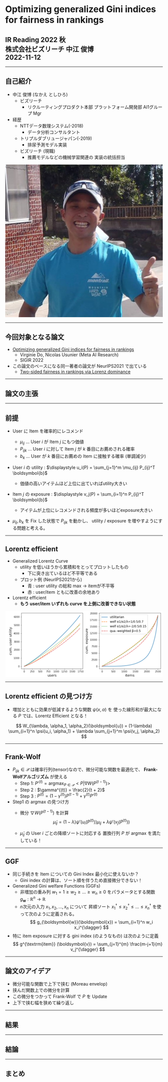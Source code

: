 <!--
marp: true
theme: gaia
paginate: true
size: 4:3
-->

<style>
section {
  background-color: white;
  font-size: 140%;
  font-family: "Meiryo";
  color: #333333;
  padding: 40px 40px 50px 50px;
  background-image: url(./images/bizreach.png);
  background-repeat: no-repeat;
  background-size: 230px;
  background-position: right 50px top 30px;
}

section.top h1 {
  font-size: 1.2rem;
  margin-top: 220px;
  margin-bottom: 60px;
  text-align: center;
}

section.top h2 {
  font-size: 0.75rem;
  margin-top: 0px;
  text-align: center;
}

section.normal h1 {
  font-size: 1.2rem;
  border-bottom: 2px solid darkred;
}

section.normal h2 {
  font-size: 1.15rem;
  border-bottom: 2px solid darkred;
}

section.normal h3 {
  font-size: 1.1rem;
  border-bottom: 2px solid darkred;
}

section.normal h4 {
  font-size: 1.05rem;
  border-bottom: 2px solid darkred;
}

img[alt~="center"] {
  display: block;
  margin: 0 auto;
}
</style>

<!-- paginate: false -->
<!--_class: top-->
# Optimizing generalized Gini indices<br>for fairness in rankings
## IR Reading 2022 秋<br>株式会社ビズリーチ 中江 俊博<br>2022-11-12

---

<!-- paginate: true -->
<!-- footer: IR Reading 2022 秋 / Optimizing generalized Gini indices for fairness in rankings -->
<!--_class: normal-->

## 自己紹介
- 中江 俊博 (なかえ としひろ)
  - ビズリーチ
    - リクルーティングプロダクト本部
      プラットフォーム開発部
      AI1グループ Mgr
- 経歴
  - NTTデータ数理システム(-2018)
    - データ分析コンサルタント
  - トリプルダブリュージャパン(-2019)
    - 排尿予測モデル実装
  - ビズリーチ (現職)
    - 推薦モデルなどの機械学習関連の
      実装の統括担当

![bg right:38% width:280px](./images/photo.jpg)

---

<!--_class: normal-->

## 今回対象となる論文

- [Optimizing generalized Gini indices for fairness in rankings](https://arxiv.org/abs/2204.06521)
  - Virginie Do, Nicolas Usunier (Meta AI Research)
  - SIGIR 2022
- この論文のベースになる同一著者の論文が NeurIPS2021 で出ている
  - [Two-sided fairness in rankings via Lorenz dominance](https://proceedings.neurips.cc/paper/2021/hash/48259990138bc03361556fb3f94c5d45-Abstract.html)

---

<!--_class: normal-->

## 論文の主張

---

<!--_class: normal-->

## 前提
- User に Item を確率的にレコメンド
  - $\mu_{ij}$ ... User $i$ が Item $j$ にもつ価値
  - $P_{ijk}$ ... User $i$ に対して Item $j$ が $k$ 番目にお薦めされる確率
  - $b_k$ ... User が $k$ 番目にお薦めの Item に接触する確率 (単調減少)

- User $i$ の utility :  $\displaystyle u_i(P) = \sum_{j=1}^m \mu_{ij} P_{ij}^T \boldsymbol{b}$
  - 価値の高いアイテムほど上位に出ていればutility大きい
- Item $j$ の exposure : $\displaystyle v_j(P) = \sum_{i=1}^n P_{ij}^T \boldsymbol{b}$
  - アイテムが上位にレコメンドされる頻度が多いほどexposure大きい

- $\mu_{ij}, b_k$ を Fix した状態で $P_{ijk}$ を動かし、
  utility / exposure を増やすようにする問題と考える。

---

<!--_class: normal-->

## Lorentz efficient
- Generalized Lorentz Curve
  - utility を低いほうから累積和をとってプロットしたもの
    - 下に突き出ているほど不平等である
  - プロット例 (NeurIPS2021から)
    - 青 : user utility の総和 max → itemが不平等
    - 赤 : user/item ともに改善の余地あり
- Lorentz efficient
  - **もう user/item いずれも curve を上側に改善できない状態**

![width:600px center](./images/GGF_Lorentz_curve.png)

---

<!--_class: normal-->

## Lorentz efficient の見つけ方
- 増加とともに効果が低減するような関数 $\psi(x, \alpha)$ を
  使った線形和が最大になる $P$ では、Lorentz Efficient となる！

$$
  W_{\lambda, \alpha_1, \alpha_2}(\boldsymbol{u}) = 
    (1-\lambda) \sum_{i=1}^n \psi(u_i, \alpha_1) +
    \lambda \sum_{j=1}^m \psi(v_j, \alpha_2)
$$

---

<!--_class: normal-->

## Frank-Wolf 
- $P_{ijk} \in \mathcal{P}$ は確率行列(tensor)なので、微分可能な関数を最適化で、
  **Frank-Wolfアルゴリズム** が使える
  - Step 1: $P'^{(t)} = \textrm{argmax} _{P\in \mathcal{P}} < P | \nabla W(P^{(t-1)}) >$
  - Step 2 : $\gamma^{(t)} = \frac{2}{t + 2}$
  - Step 3 : $P^{(t)} = (1 - \gamma^{(t)})P^{(t-1)} + \gamma^{(t)} P'^{(t)}$
- Step1 の argmax の見つけ方
  - 微分 $\nabla W(P^{(t-1)})$ を計算
    $$\tilde{\mu}_{ij} = (1-\lambda) \psi'(u_i(P^{(t)})) \mu_{ij} + \lambda \psi'(v_j(P^{(t)}))$$

  - $\tilde{\mu}_{ij}$ の User $i$ ごとの降順ソートに対応する
    置換行列 $P$ が argmax を満たしている！
  

---

<!--_class: normal-->

## GGF
- 同じ手続きを Item についての Gini Index 最小化に使えないか？
  - Gini index の計算は、ソート順を伴うため直接微分できない！
- Generalized Gini welfare Functions (GGFs)
  - 非増加の重み列 $w_1 = 1 \ge w_2 \ge ... \ge w_n \ge 0$ 
    をパラメータとする関数 $g_{\boldsymbol{w}} : \mathbb{R}^n \to \mathbb{R}$
  - $n$次元の入力 $x_1, x_2, ..., x_n$ について
    昇順ソート $x_1^{\dagger} \le x_2^{\dagger} \le ... \le x_n^{\dagger}$ を使って次のように定義される。
$$
g_{\boldsymbol{w}}(\boldsymbol{x}) = \sum_{i=1}^n w_i x_i^{\dagger}
$$
- 特に item exposure に対する gini index (のようなもの)
  は次のように定義
$$
g^{\textrm{item}} (\boldsymbol{v}) = \sum_{j=1}^{m} \frac{m-j+1}{m} v_j^{\dagger}
$$


---

<!--_class: normal-->

## 論文のアイデア
- 微分可能な関数で上下で挟む (Moreau envelop)
- 挟んだ関数上での微分を計算
- この微分をつかって Frank-Wolf で $P$ を Update
- 上下で挟む幅を狭めて繰り返し


---

<!--_class: normal-->

## 結果

---

<!--_class: normal-->

## 結論

---

<!--_class: normal-->

## まとめ

